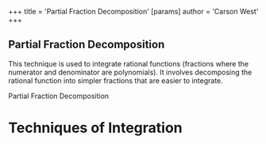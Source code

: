 +++
 title = 'Partial Fraction Decomposition'
[params]
	author = 'Carson West'
+++
## Partial Fraction Decomposition 
This technique is used to integrate rational functions (fractions where the numerator and denominator are polynomials).  It involves decomposing the rational function into simpler fractions that are easier to integrate.

Partial Fraction Decomposition

# Techniques of Integration